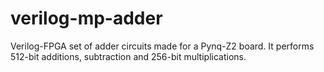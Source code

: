 # verilog-mp-adder
Verilog-FPGA set of adder circuits made for a Pynq-Z2 board. It performs 512-bit additions, subtraction and 256-bit multiplications.
